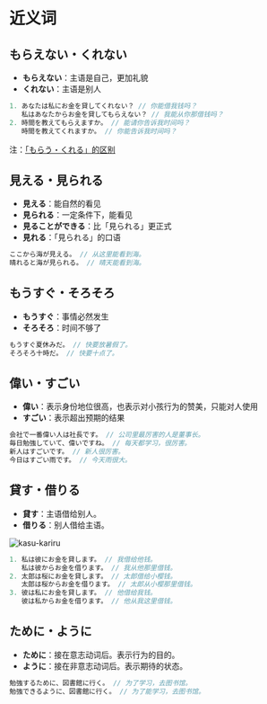 # 近义词

## もらえない・くれない

- **もらえない**：主语是自己，更加礼貌
- **くれない**：主语是别人

```js
1. あなたは私にお金を貸してくれない？ // 你能借我钱吗？
   私はあなたからお金を貸してもらえない？ // 我能从你那借钱吗？
2. 時間を教えてもらえますか。 // 能请你告诉我时间吗？
   時間を教えてくれますか。 // 你能告诉我时间吗？
```

注：[「もらう・くれる」的区别](#あげるもらうくれる)

## 見える・見られる

- **見える**：能自然的看见
- **見られる**：一定条件下，能看见
- **見ることができる**：比「見られる」更正式
- **見れる**：「見られる」的口语

```js
ここから海が見える。 // 从这里能看到海。
晴れると海が見られる。 // 晴天能看到海。
```

## もうすぐ・そろそろ

- **もうすぐ**：事情必然发生
- **そろそろ**：时间不够了

```js
もうすぐ夏休みだ。 // 快要放暑假了。
そろそろ十時だ。 // 快要十点了。
```

## 偉い・すごい

- **偉い**：表示身份地位很高，也表示对小孩行为的赞美，只能对人使用
- **すごい**：表示超出预期的结果

```js
会社で一番偉い人は社長です。 // 公司里最厉害的人是董事长。
毎日勉強していて、偉いですね。 // 每天都学习，很厉害。
新人はすごいです。 // 新人很厉害。
今日はすごい雨です。 // 今天雨很大。
```

## 貸す・借りる

- **貸す**：主语借给别人。
- **借りる**：别人借给主语。

![kasu-kariru](/vocab-compare-kasu-kariru.svg)

```js
1. 私は彼にお金を貸します。 // 我借给他钱。
   私は彼からお金を借ります。 // 我从他那里借钱。
2. 太郎は桜にお金を貸します。 // 太郎借给小樱钱。
   太郎は桜からお金を借ります。 // 太郎从小樱那里借钱。
3. 彼は私にお金を貸します。 // 他借给我钱。
   彼は私からお金を借ります。 // 他从我这里借钱。
```

## ために・ように

- **ために**：接在意志动词后。表示行为的目的。
- **ように**：接在非意志动词后。表示期待的状态。

```js
勉強するために、図書館に行く。 // 为了学习，去图书馆。
勉強できるように、図書館に行く。 // 为了能学习，去图书馆。
```
